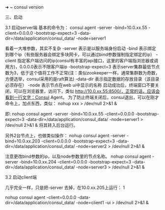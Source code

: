 ➜  ~ consul version


三、启动

3.1 启动server端
基本的命令为：
consul agent -server -bind=10.0.xx.55 -client=0.0.0.0 -bootstrap-expect=3 -data-dir=/data/application/consul_data/ -node=server1

看着一大堆参数，其实不复杂
-server 表示是以服务端身份启动
-bind 表示绑定到哪个ip（有些服务器会绑定多块网卡，可以通过bind参数强制指定绑定的ip）
-client 指定客户端访问的ip(consul有丰富的api接口，这里的客户端指浏览器或调用方)，0.0.0.0表示不限客户端ip
-bootstrap-expect=3 表示server集群最低节点数为3，低于这个值将工作不正常(注：类似zookeeper一样，通常集群数为奇数，方便选举，consul采用的是raft算法)
-data-dir 表示指定数据的存放目录（该目录必须存在）
-node 表示节点在web ui中显示的名称
启动成功后，终端窗口不要关闭，可以在浏览器里，访问下，类似 http://10.0.xx.55:8500/，正常的话，应该会看到一行文字：Consul Agent。
为了防止终端关闭后，consul退出，可以在刚才命令上，加点东西，类似：
nohup xxx  > /dev/null 2>&1 & 

即:
nohup consul agent -server -bind=10.0.xx.55 -client=0.0.0.0 -bootstrap-expect=3 -data-dir=/data/application/consul_data/ -node=server1 > /dev/null 2>&1 &
将其转入后台运行。

另外2台节点上，也做类似操作：
nohup consul agent -server -bind=10.0.xx.203 -client=0.0.0.0 -bootstrap-expect=3 -data-dir=/data/application/consul_data/ -node=server2 > /dev/null 2>&1 &

注意更改bind参数的ip，以及node参数里的节点名称。
nohup consul agent -server -bind=10.0.xx.204 -client=0.0.0.0 -bootstrap-expect=3 -data-dir=/data/application/consul_data/ -node=server3 > /dev/null 2>&1 &

 

3.2 启动client端

几乎完全一样，只是把-server 去掉，在10.0.xx.205上运行：
1
	
nohup consul agent -client=0.0.0.0 -data-dir=/data/application/consul_data/ -node=client1  -ui  > /dev/null 2>&1 &